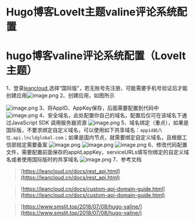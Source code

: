 # Hugo博客LoveIt主题valine评论系统配置

# hugo博客valine评论系统配置（LoveIt主题）



1、登录[leancloud](https://leancloud.cn/dashboard/login.html#/signin),选择“国际版”，若无账号先注册，可能需要手机号验证后才能创建应用![image.png](https://cdn.nlark.com/yuque/0/2020/png/1318615/1595916936670-194aee17-22c9-4aae-878b-e790e228c0d2.png#align=left&display=inline&height=434&margin=%5Bobject%20Object%5D&name=image.png&originHeight=867&originWidth=1920&size=95641&status=done&style=none&width=960)
2、创建应用，如图所示


![image.png](https://cdn.nlark.com/yuque/0/2020/png/1318615/1595917041216-ce4a5d91-81d7-48a1-b1a6-421266e276b0.png#align=left&display=inline&height=434&margin=%5Bobject%20Object%5D&name=image.png&originHeight=867&originWidth=1920&size=138355&status=done&style=none&width=960)
3、将AppID、AppKey保存，后面需要配置到代码中
![image.png](https://cdn.nlark.com/yuque/0/2020/png/1318615/1595917110992-ad0d074e-52bf-47c6-a112-3fdb931a2aab.png#align=left&display=inline&height=434&margin=%5Bobject%20Object%5D&name=image.png&originHeight=867&originWidth=1920&size=164892&status=done&style=none&width=960)
4、安全域名，此处配置你自己的域名，配置后仅可在该域名下通过JavaScript SDK 调用服务器资源
![image.png](https://cdn.nlark.com/yuque/0/2020/png/1318615/1595917387135-8b07890d-825c-4853-b8ee-551e8ce4e9ed.png#align=left&display=inline&height=434&margin=%5Bobject%20Object%5D&name=image.png&originHeight=867&originWidth=1920&size=134599&status=done&style=none&width=960)
5、域名绑定（重点），如果是国际版，不要求绑定自定义域名，可以使用如下共享域名：`appid前八位.api.lncldglobal.com`；如果是国内节点，就需要绑定自定义域名，且根据工信部规定需要备案
![image.png](https://cdn.nlark.com/yuque/0/2020/png/1318615/1595917349198-052f95fb-4dd7-49ae-a583-f196cfc2e972.png#align=left&display=inline&height=434&margin=%5Bobject%20Object%5D&name=image.png&originHeight=867&originWidth=1920&size=173920&status=done&style=none&width=960)
![image.png](https://cdn.nlark.com/yuque/0/2020/png/1318615/1595925301816-0d67c050-2352-4fbb-abb7-0552a08465e2.png#align=left&display=inline&height=434&margin=%5Bobject%20Object%5D&name=image.png&originHeight=867&originWidth=1920&size=144942&status=done&style=none&width=960)
![image.png](https://cdn.nlark.com/yuque/0/2020/png/1318615/1595926471234-ff7b7e71-690e-49c5-9733-4ab1d51d2fb4.png#align=left&display=inline&height=248&margin=%5Bobject%20Object%5D&name=image.png&originHeight=496&originWidth=1367&size=77708&status=done&style=none&width=683.5)
6、修改代码配置文件，需要配置前面保存的appId,appKey，serviceURLs填写你绑定的自定义域名或者使用国际版时的共享域名
![image.png](https://cdn.nlark.com/yuque/0/2020/png/1318615/1595925965815-0e1a282a-7fea-434c-83bf-306c23727101.png#align=left&display=inline&height=152&margin=%5Bobject%20Object%5D&name=image.png&originHeight=304&originWidth=1145&size=38837&status=done&style=none&width=572.5)
7、参考文档
> [https://leancloud.cn/docs/rest_api.html](https://leancloud.cn/docs/rest_api.html)

> [https://leancloud.cn/docs/custom-api-domain-guide.html](https://leancloud.cn/docs/custom-api-domain-guide.html)

> [https://www.smslit.top/2018/07/08/hugo-valine/](https://www.smslit.top/2018/07/08/hugo-valine/)




